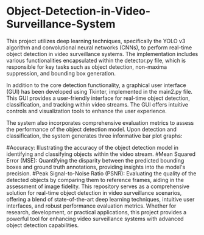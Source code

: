 # Object-Detection-in-Video-Surveillance-System
This project utilizes deep learning techniques, specifically the YOLO v3 algorithm and convolutional neural networks (CNNs), to perform real-time object detection in video surveillance systems. The implementation includes various functionalities encapsulated within the detector.py file, which is responsible for key tasks such as object detection, non-maxima suppression, and bounding box generation.

In addition to the core detection functionality, a graphical user interface (GUI) has been developed using Tkinter, implemented in the main2.py file. This GUI provides a user-friendly interface for real-time object detection, classification, and tracking within video streams. The GUI offers intuitive controls and visualization tools to enhance the user experience.

The system also incorporates comprehensive evaluation metrics to assess the performance of the object detection model. Upon detection and classification, the system generates three informative bar plot graphs:

#Accuracy: Illustrating the accuracy of the object detection model in identifying and classifying objects within the video stream.
#Mean Squared Error (MSE): Quantifying the disparity between the predicted bounding boxes and ground truth annotations, providing insights into the model's precision.
#Peak Signal-to-Noise Ratio (PSNR): Evaluating the quality of the detected objects by comparing them to reference frames, aiding in the assessment of image fidelity.
This repository serves as a comprehensive solution for real-time object detection in video surveillance scenarios, offering a blend of state-of-the-art deep learning techniques, intuitive user interfaces, and robust performance evaluation metrics. Whether for research, development, or practical applications, this project provides a powerful tool for enhancing video surveillance systems with advanced object detection capabilities.
